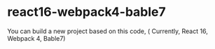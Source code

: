 # react16-webpack4-bable7
You can build a new project based on this code, ( Currently, React 16, Webpack 4, Bable7) 
